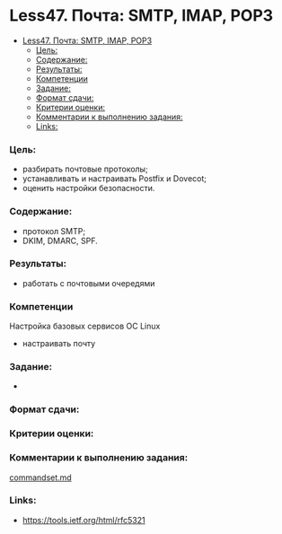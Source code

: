 # Less47. Почта: SMTP, IMAP, POP3
- [Less47. Почта: SMTP, IMAP, POP3](#less47-почта-smtp-imap-pop3)
    - [Цель:](#цель)
    - [Содержание:](#содержание)
    - [Результаты:](#результаты)
    - [Компетенции](#компетенции)
    - [Задание:](#задание)
    - [Формат сдачи:](#формат-сдачи)
    - [Критерии оценки:](#критерии-оценки)
    - [Комментарии к выполнению задания:](#комментарии-к-выполнению-задания)
    - [Links:](#links)

### Цель: 
- разбирать почтовые протоколы;
- устанавливать и настраивать Postfix и Dovecot;
- оценить настройки безопасности.
  
### Содержание:
- протокол SMTP;
- DKIM, DMARC, SPF.
 
### Результаты:
- работать с почтовыми очередями

### Компетенции

Настройка базовых сервисов ОС Linux
  - настраивать почту

### Задание:
-

### Формат сдачи: 

### Критерии оценки:

### Комментарии к выполнению задания:
[commandset.md](./appendix/commandset.md)

### Links:
- https://tools.ietf.org/html/rfc5321
